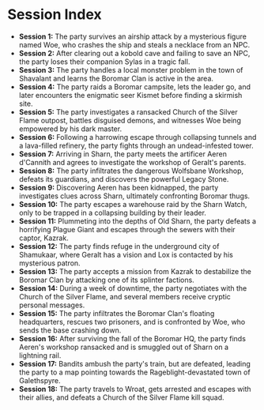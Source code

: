 # Session Index

*   **Session 1:** The party survives an airship attack by a mysterious figure named Woe, who crashes the ship and steals a necklace from an NPC.
*   **Session 2:** After clearing out a kobold cave and failing to save an NPC, the party loses their companion Sylas in a tragic fall.
*   **Session 3:** The party handles a local monster problem in the town of Shavalant and learns the Boromar Clan is active in the area.
*   **Session 4:** The party raids a Boromar campsite, lets the leader go, and later encounters the enigmatic seer Kismet before finding a skirmish site.
*   **Session 5:** The party investigates a ransacked Church of the Silver Flame outpost, battles disguised demons, and witnesses Woe being empowered by his dark master.
*   **Session 6:** Following a harrowing escape through collapsing tunnels and a lava-filled refinery, the party fights through an undead-infested tower.
*   **Session 7:** Arriving in Sharn, the party meets the artificer Aeren d'Cannith and agrees to investigate the workshop of Geralt's parents.
*   **Session 8:** The party infiltrates the dangerous Wolfsbane Workshop, defeats its guardians, and discovers the powerful Legacy Stone.
*   **Session 9:** Discovering Aeren has been kidnapped, the party investigates clues across Sharn, ultimately confronting Boromar thugs.
*   **Session 10:** The party escapes a warehouse raid by the Sharn Watch, only to be trapped in a collapsing building by their leader.
*   **Session 11:** Plummeting into the depths of Old Sharn, the party defeats a horrifying Plague Giant and escapes through the sewers with their captor, Kazrak.
*   **Session 12:** The party finds refuge in the underground city of Shamukaar, where Geralt has a vision and Lox is contacted by his mysterious patron.
*   **Session 13:** The party accepts a mission from Kazrak to destabilize the Boromar Clan by attacking one of its splinter factions.
*   **Session 14:** During a week of downtime, the party negotiates with the Church of the Silver Flame, and several members receive cryptic personal messages.
*   **Session 15:** The party infiltrates the Boromar Clan's floating headquarters, rescues two prisoners, and is confronted by Woe, who sends the base crashing down.
*   **Session 16:** After surviving the fall of the Boromar HQ, the party finds Aeren's workshop ransacked and is smuggled out of Sharn on a lightning rail.
*   **Session 17:** Bandits ambush the party's train, but are defeated, leading the party to a map pointing towards the Rageblight-devastated town of Galethspyre.
*   **Session 18:** The party travels to Wroat, gets arrested and escapes with their allies, and defeats a Church of the Silver Flame kill squad.